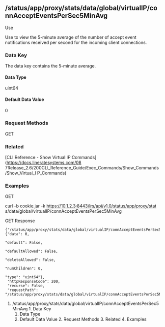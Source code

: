 ## /status/app/proxy/stats/data/global/virtualIP/connAcceptEventsPerSec5MinAvg

Use

Use to view the 5-minute average of the number of accept event notifications
received per second for the incoming client connections.

### Data Key

The data key contains the 5-minute average.

#### Data Type

uint64

#### Default Data Value

0

### Request Methods

GET

### Related

[CLI Reference - Show Virtual IP Commands](https://docs.lineratesystems.com/08
7Release_2.6/200CLI_Reference_Guide/Exec_Commands/Show_Commands/Show_Virtual_I
P_Commands)

### Examples

GET

curl -b cookie.jar -k https://10.1.2.3:8443/lrs/api/v1.0/status/app/proxy/stat
s/data/global/virtualIP/connAcceptEventsPerSec5MinAvg

GET Response

    
    
    {"/status/app/proxy/stats/data/global/virtualIP/connAcceptEventsPerSec5MinAvg": {"data": 0,
                                                                                      "default": False,
                                                                                      "defaultAllowed": False,
                                                                                      "deleteAllowed": False,
                                                                                      "numChildren": 0,
                                                                                      "type": "uint64"},
     "httpResponseCode": 200,
     "recurse": False,
     "requestPath": "/status/app/proxy/stats/data/global/virtualIP/connAcceptEventsPerSec5MinAvg"}
    

  1. /status/app/proxy/stats/data/global/virtualIP/connAcceptEventsPerSec5MinAvg
    1. Data Key
      1. Data Type
      2. Default Data Value
    2. Request Methods
    3. Related
    4. Examples

